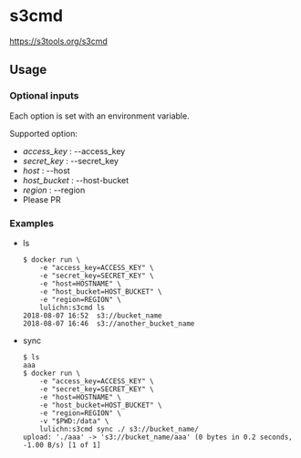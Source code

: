 # s3cmd

https://s3tools.org/s3cmd

## Usage

### Optional inputs

Each option is set with an environment variable.

Supported option:

* *access_key* : --access_key
* *secret_key* : --secret_key
* *host* : --host
* *host_bucket* : --host-bucket
* *region* : --region
* Please PR

### Examples

* ls

    ```
    $ docker run \
        -e "access_key=ACCESS_KEY" \
        -e "secret_key=SECRET_KEY" \
        -e "host=HOSTNAME" \
        -e "host_bucket=HOST_BUCKET" \
        -e "region=REGION" \
        lulichn:s3cmd ls
    2018-08-07 16:52  s3://bucket_name
    2018-08-07 16:46  s3://another_bucket_name
    ```

* sync

    ```
    $ ls
    aaa
    $ docker run \
        -e "access_key=ACCESS_KEY" \
        -e "secret_key=SECRET_KEY" \
        -e "host=HOSTNAME" \
        -e "host_bucket=HOST_BUCKET" \
        -e "region=REGION" \
        -v "$PWD:/data" \
        lulichn:s3cmd sync ./ s3://bucket_name/
    upload: './aaa' -> 's3://bucket_name/aaa' (0 bytes in 0.2 seconds, -1.00 B/s) [1 of 1]
    ```
